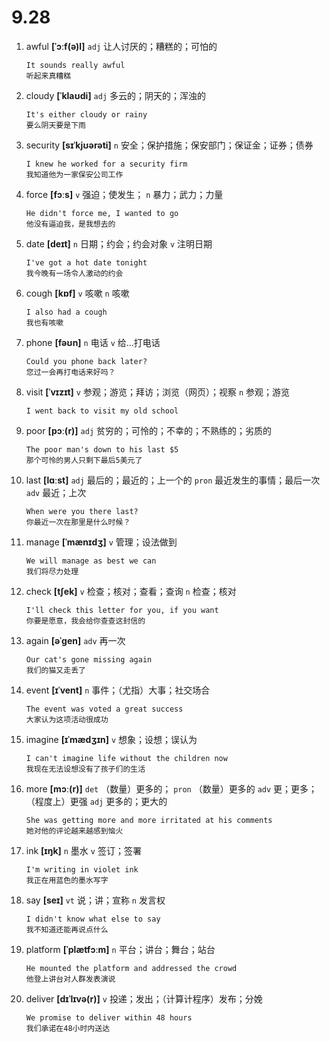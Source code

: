 # 9.28

1. awful **[ˈɔːf(ə)l]** `adj` 让人讨厌的；糟糕的；可怕的

   ```
   It sounds really awful
   听起来真糟糕
   ```

2. cloudy **[ˈklaʊdi]** `adj` 多云的；阴天的；浑浊的

   ```
   It's either cloudy or rainy
   要么阴天要是下雨
   ```

3. security **[sɪˈkjʊərəti]** `n` 安全；保护措施；保安部门；保证金；证券；债券

   ```
   I knew he worked for a security firm
   我知道他为一家保安公司工作
   ```

4. force **[fɔːs]** `v` 强迫；使发生； `n` 暴力；武力；力量

   ```
   He didn't force me, I wanted to go
   他没有逼迫我，是我想去的
   ```

5. date **[deɪt]** `n` 日期；约会；约会对象 `v` 注明日期

   ```
   I've got a hot date tonight
   我今晚有一场令人激动的约会
   ```

6. cough **[kɒf]** `v` 咳嗽 `n` 咳嗽

   ```
   I also had a cough
   我也有咳嗽
   ```

7. phone **[fəʊn]** `n` 电话 `v` 给...打电话

   ```
   Could you phone back later?
   您过一会再打电话来好吗？
   ```

8. visit **[ˈvɪzɪt]** `v` 参观；游览；拜访；浏览（网页）；视察 `n` 参观；游览

   ```
   I went back to visit my old school

   ```

9. poor **[pɔː(r)]** `adj` 贫穷的；可怜的；不幸的；不熟练的；劣质的

   ```
   The poor man's down to his last $5
   那个可怜的男人只剩下最后5美元了
   ```

10. last **[lɑːst]** `adj` 最后的；最近的；上一个的 `pron` 最近发生的事情；最后一次 `adv` 最近；上次

    ```
    When were you there last?
    你最近一次在那里是什么时候？
    ```

11. manage **[ˈmænɪdʒ]** `v` 管理；设法做到

    ```
    We will manage as best we can
    我们将尽力处理
    ```

12. check **[tʃek]** `v` 检查；核对；查看；查询 `n` 检查；核对

    ```
    I'll check this letter for you, if you want
    你要是愿意，我会给你查查这封信的
    ```

13. again **[əˈɡen]** `adv` 再一次

    ```
    Our cat's gone missing again
    我们的猫又走丢了
    ```

14. event **[ɪˈvent]** `n` 事件；（尤指）大事；社交场合

    ```
    The event was voted a great success
    大家认为这项活动很成功
    ```

15. imagine **[ɪˈmædʒɪn]** `v` 想象；设想；误认为

    ```
    I can't imagine life without the children now
    我现在无法设想没有了孩子们的生活
    ```

16. more **[mɔː(r)]** `det` （数量）更多的； `pron` （数量）更多的 `adv` 更；更多；（程度上）更强 `adj` 更多的；更大的

    ```
    She was getting more and more irritated at his comments
    她对他的评论越来越感到恼火
    ```

17. ink **[ɪŋk]** `n` 墨水 `v` 签订；签署

    ```
    I'm writing in violet ink
    我正在用蓝色的墨水写字
    ```

18. say **[seɪ]** `vt` 说；讲；宣称 `n` 发言权

    ```
    I didn't know what else to say
    我不知道还能再说点什么
    ```

19. platform **[ˈplætfɔːm]** `n` 平台；讲台；舞台；站台

    ```
    He mounted the platform and addressed the crowd
    他登上讲台对人群发表演说
    ```

20. deliver **[dɪˈlɪvə(r)]** `v` 投递；发出；（计算计程序）发布；分娩
    ```
    We promise to deliver within 48 hours
    我们承诺在48小时内送达
    ```
